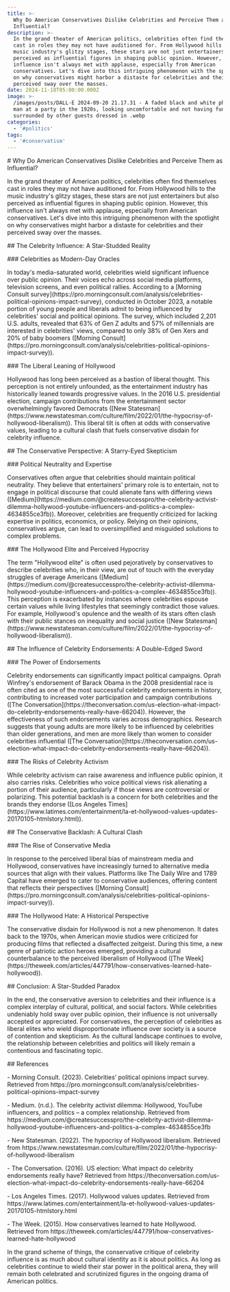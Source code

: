 ```yaml
---
title: >-
  Why Do American Conservatives Dislike Celebrities and Perceive Them as
  Influential?
description: >-
  In the grand theater of American politics, celebrities often find themselves
  cast in roles they may not have auditioned for. From Hollywood hills to the
  music industry's glitzy stages, these stars are not just entertainers but also
  perceived as influential figures in shaping public opinion. However, this
  influence isn't always met with applause, especially from American
  conservatives. Let's dive into this intriguing phenomenon with the spotlight
  on why conservatives might harbor a distaste for celebrities and their
  perceived sway over the masses.
date: 2024-11-18T05:00:00.000Z
image: >-
  /images/posts/DALL·E 2024-09-20 21.17.31 - A faded black and white photo of a
  man at a party in the 1920s, looking uncomfortable and not having fun. He is
  surrounded by other guests dressed in .webp
categories:
  - '#politics'
tags:
  - '#conservatism'
---
```


\# Why Do American Conservatives Dislike Celebrities and Perceive Them as Influential?

In the grand theater of American politics, celebrities often find themselves cast in roles they may not have auditioned for. From Hollywood hills to the music industry's glitzy stages, these stars are not just entertainers but also perceived as influential figures in shaping public opinion. However, this influence isn't always met with applause, especially from American conservatives. Let's dive into this intriguing phenomenon with the spotlight on why conservatives might harbor a distaste for celebrities and their perceived sway over the masses.

\## The Celebrity Influence: A Star-Studded Reality

\### Celebrities as Modern-Day Oracles

In today's media-saturated world, celebrities wield significant influence over public opinion. Their voices echo across social media platforms, television screens, and even political rallies. According to a \[Morning Consult survey]\(https\://pro.morningconsult.com/analysis/celebrities-political-opinions-impact-survey), conducted in October 2023, a notable portion of young people and liberals admit to being influenced by celebrities' social and political opinions. The survey, which included 2,201 U.S. adults, revealed that 63% of Gen Z adults and 57% of millennials are interested in celebrities' views, compared to only 38% of Gen Xers and 20% of baby boomers (\[Morning Consult]\(https\://pro.morningconsult.com/analysis/celebrities-political-opinions-impact-survey)).

\### The Liberal Leaning of Hollywood

Hollywood has long been perceived as a bastion of liberal thought. This perception is not entirely unfounded, as the entertainment industry has historically leaned towards progressive values. In the 2016 U.S. presidential election, campaign contributions from the entertainment sector overwhelmingly favored Democrats (\[New Statesman]\(https\://www\.newstatesman.com/culture/film/2022/01/the-hypocrisy-of-hollywood-liberalism)). This liberal tilt is often at odds with conservative values, leading to a cultural clash that fuels conservative disdain for celebrity influence.

\## The Conservative Perspective: A Starry-Eyed Skepticism

\### Political Neutrality and Expertise

Conservatives often argue that celebrities should maintain political neutrality. They believe that entertainers' primary role is to entertain, not to engage in political discourse that could alienate fans with differing views (\[Medium]\(https\://medium.com/@createsuccesspro/the-celebrity-activist-dilemma-hollywood-youtube-influencers-and-politics-a-complex-4634855ce3fb)). Moreover, celebrities are frequently criticized for lacking expertise in politics, economics, or policy. Relying on their opinions, conservatives argue, can lead to oversimplified and misguided solutions to complex problems.

\### The Hollywood Elite and Perceived Hypocrisy

The term "Hollywood elite" is often used pejoratively by conservatives to describe celebrities who, in their view, are out of touch with the everyday struggles of average Americans (\[Medium]\(https\://medium.com/@createsuccesspro/the-celebrity-activist-dilemma-hollywood-youtube-influencers-and-politics-a-complex-4634855ce3fb)). This perception is exacerbated by instances where celebrities espouse certain values while living lifestyles that seemingly contradict those values. For example, Hollywood's opulence and the wealth of its stars often clash with their public stances on inequality and social justice (\[New Statesman]\(https\://www\.newstatesman.com/culture/film/2022/01/the-hypocrisy-of-hollywood-liberalism)).

\## The Influence of Celebrity Endorsements: A Double-Edged Sword

\### The Power of Endorsements

Celebrity endorsements can significantly impact political campaigns. Oprah Winfrey's endorsement of Barack Obama in the 2008 presidential race is often cited as one of the most successful celebrity endorsements in history, contributing to increased voter participation and campaign contributions (\[The Conversation]\(https\://theconversation.com/us-election-what-impact-do-celebrity-endorsements-really-have-66204)). However, the effectiveness of such endorsements varies across demographics. Research suggests that young adults are more likely to be influenced by celebrities than older generations, and men are more likely than women to consider celebrities influential (\[The Conversation]\(https\://theconversation.com/us-election-what-impact-do-celebrity-endorsements-really-have-66204)).

\### The Risks of Celebrity Activism

While celebrity activism can raise awareness and influence public opinion, it also carries risks. Celebrities who voice political views risk alienating a portion of their audience, particularly if those views are controversial or polarizing. This potential backlash is a concern for both celebrities and the brands they endorse (\[Los Angeles Times]\(https\://www\.latimes.com/entertainment/la-et-hollywood-values-updates-20170105-htmlstory.html)).

\## The Conservative Backlash: A Cultural Clash

\### The Rise of Conservative Media

In response to the perceived liberal bias of mainstream media and Hollywood, conservatives have increasingly turned to alternative media sources that align with their values. Platforms like The Daily Wire and 1789 Capital have emerged to cater to conservative audiences, offering content that reflects their perspectives (\[Morning Consult]\(https\://pro.morningconsult.com/analysis/celebrities-political-opinions-impact-survey)).

\### The Hollywood Hate: A Historical Perspective

The conservative disdain for Hollywood is not a new phenomenon. It dates back to the 1970s, when American movie studios were criticized for producing films that reflected a disaffected zeitgeist. During this time, a new genre of patriotic action heroes emerged, providing a cultural counterbalance to the perceived liberalism of Hollywood (\[The Week]\(https\://theweek.com/articles/447791/how-conservatives-learned-hate-hollywood)).

\## Conclusion: A Star-Studded Paradox

In the end, the conservative aversion to celebrities and their influence is a complex interplay of cultural, political, and social factors. While celebrities undeniably hold sway over public opinion, their influence is not universally accepted or appreciated. For conservatives, the perception of celebrities as liberal elites who wield disproportionate influence over society is a source of contention and skepticism. As the cultural landscape continues to evolve, the relationship between celebrities and politics will likely remain a contentious and fascinating topic.

\## References

\- Morning Consult. (2023). Celebrities’ political opinions impact survey. Retrieved from https\://pro.morningconsult.com/analysis/celebrities-political-opinions-impact-survey

\- Medium. (n.d.). The celebrity activist dilemma: Hollywood, YouTube influencers, and politics – a complex relationship. Retrieved from https\://medium.com/@createsuccesspro/the-celebrity-activist-dilemma-hollywood-youtube-influencers-and-politics-a-complex-4634855ce3fb

\- New Statesman. (2022). The hypocrisy of Hollywood liberalism. Retrieved from https\://www\.newstatesman.com/culture/film/2022/01/the-hypocrisy-of-hollywood-liberalism

\- The Conversation. (2016). US election: What impact do celebrity endorsements really have? Retrieved from https\://theconversation.com/us-election-what-impact-do-celebrity-endorsements-really-have-66204

\- Los Angeles Times. (2017). Hollywood values updates. Retrieved from https\://www\.latimes.com/entertainment/la-et-hollywood-values-updates-20170105-htmlstory.html

\- The Week. (2015). How conservatives learned to hate Hollywood. Retrieved from https\://theweek.com/articles/447791/how-conservatives-learned-hate-hollywood

In the grand scheme of things, the conservative critique of celebrity influence is as much about cultural identity as it is about politics. As long as celebrities continue to wield their star power in the political arena, they will remain both celebrated and scrutinized figures in the ongoing drama of American politics.

